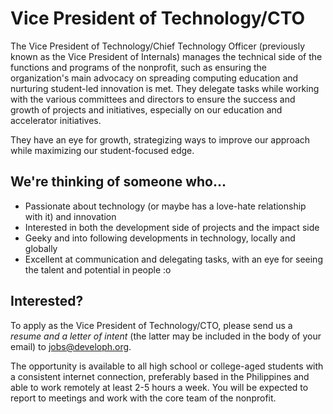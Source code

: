 # Vice President of Technology/CTO

The Vice President of Technology/Chief Technology Officer (previously known as the Vice President of Internals) manages the technical side of the functions and programs of the nonprofit, such as ensuring the organization's main advocacy on spreading computing education and nurturing student-led innovation is met. They delegate tasks while working with the various committees and directors to ensure the success and growth of projects and initiatives, especially on our education and accelerator initiatives. 

They have an eye for growth, strategizing ways to improve our approach while maximizing our student-focused edge. 

## We're thinking of someone who...
* Passionate about technology (or maybe has a love-hate relationship with it) and innovation
* Interested in both the development side of projects and the impact side
* Geeky and into following developments in technology, locally and globally
* Excellent at communication and delegating tasks, with an eye for seeing the talent and potential in people :o


## Interested?
To apply as the Vice President of Technology/CTO, please send us a *resume and a letter of intent* (the latter may be included in the body of your email) to jobs@developh.org.

The opportunity is available to all high school or college-aged students with a consistent internet connection, preferably based in the Philippines and able to work remotely at least 2-5 hours a week. You will be expected to report to meetings and work with the core team of the nonprofit. 
